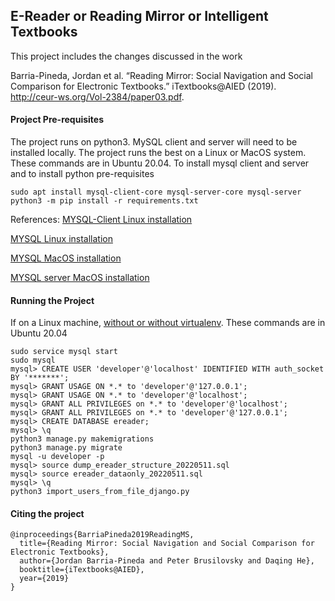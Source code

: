 ## E-Reader or Reading Mirror or Intelligent Textbooks

This project includes the changes discussed in the work 

Barria-Pineda, Jordan et al. “Reading Mirror: Social Navigation and Social Comparison for Electronic Textbooks.” iTextbooks@AIED (2019). http://ceur-ws.org/Vol-2384/paper03.pdf.

#### Project Pre-requisites

The project runs on python3. MySQL client and server will need to be installed locally. The project runs the best on a Linux or MacOS system. These commands are in Ubuntu 20.04. To install mysql client and server and to install python pre-requisites

```
sudo apt install mysql-client-core mysql-server-core mysql-server
python3 -m pip install -r requirements.txt
```

References:
[MYSQL-Client Linux installation](https://dev.mysql.com/doc/mysql-shell/8.0/en/mysql-shell-install-linux-quick.html)

[MYSQL Linux installation](https://dev.mysql.com/doc/refman/8.0/en/linux-installation.html)

[MYSQL MacOS installation](https://dev.mysql.com/doc/mysql-shell/8.0/en/mysql-shell-install-macos-quick.html)

[MYSQL server MacOS installation](https://dev.mysql.com/downloads/mysql/)

#### Running the Project

If on a Linux machine, [without or without virtualenv](https://realpython.com/python-virtual-environments-a-primer/#how-can-you-work-with-a-python-virtual-environment). These commands are in Ubuntu 20.04

```
sudo service mysql start
sudo mysql
mysql> CREATE USER 'developer'@'localhost' IDENTIFIED WITH auth_socket BY '*******';
mysql> GRANT USAGE ON *.* to 'developer'@'127.0.0.1';
mysql> GRANT USAGE ON *.* to 'developer'@'localhost';
mysql> GRANT ALL PRIVILEGES on *.* to 'developer'@'localhost';
mysql> GRANT ALL PRIVILEGES on *.* to 'developer'@'127.0.0.1';
mysql> CREATE DATABASE ereader;
mysql> \q
python3 manage.py makemigrations
python3 manage.py migrate
mysql -u developer -p
mysql> source dump_ereader_structure_20220511.sql
mysql> source ereader_dataonly_20220511.sql
mysql> \q
python3 import_users_from_file_django.py
```

#### Citing the project

```
@inproceedings{BarriaPineda2019ReadingMS,
  title={Reading Mirror: Social Navigation and Social Comparison for Electronic Textbooks},
  author={Jordan Barria-Pineda and Peter Brusilovsky and Daqing He},
  booktitle={iTextbooks@AIED},
  year={2019}
}
```